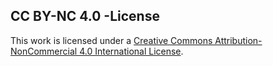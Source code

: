 ## CC BY-NC 4.0 -License

This work is licensed under a [Creative Commons Attribution-NonCommercial 4.0 International License](https://creativecommons.org/licenses/by-nc/4.0/).
